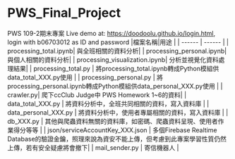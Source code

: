 # PWS_Final_Project

PWS 109-2期末專案
Live demo at: https://doodoolu.github.io/login.html, login with b06703012 as ID and password 
|檔案名稱|用途 |
| ------ | ------ |
| processing_total.ipynb| 與全班相關的資料分析|
| processing_personal.ipynb| 與個人相關的資料分析|
| processing_visualization.ipynb| 分析並視覺化資料處理結果|
| processing_total.py | 將processing_total.ipynb轉成Python模組供data_total_XXX.py使用 |
| processing_personal.py | 將processing_personal.ipynb轉成Python模組供data_personal_XXX.py使用 |
| crawler.py| 爬下ccClub Judge中 PWS Homework 1~6的資料|
| data_total_XXX.py | 將資料分析中，全班共同相關的資料，寫入資料庫 |
| data_personal_XXX.py | 將資料分析中，使用者專屬相關的資料，寫入資料庫  |
| db_XXX.py | 其他與爬蟲資料無關的資料庫，如密碼、爬蟲資料呈現、使用者作業得分等等 |
| json/serviceAccountKey_XXX.json | 多個Firebase Realtime Database的驗證金鑰，照理來說為資安不能上傳，但考慮到此專案學習性質仍然上傳，若有安全疑慮將會撤下|
| mail_sender.py | 寄信機器人 |
